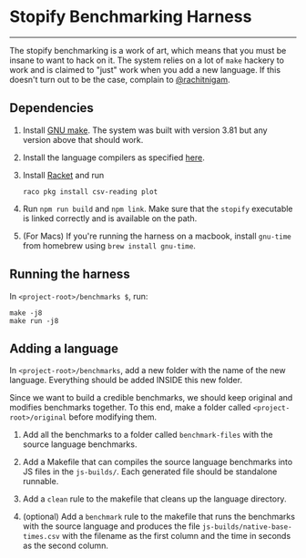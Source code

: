 # Stopify Benchmarking Harness
---------
The stopify benchmarking is a work of art, which means that you must be insane
to want to hack on it. The system relies on a lot of `make` hackery to work and
is claimed to "just" work when you add a new language. If this doesn't turn out
to be the case, complain to [@rachitnigam](https://github.com/rachitnigam).

## Dependencies
1. Install [GNU make](https://www.gnu.org/software/make/). The system was built
   with version 3.81 but any version above that should work.
2. Install the language compilers as specified
   [here](https://github.com/plasma-umass/stopify#optional-server-dependencies).
3. Install [Racket](https://racket-lang.org/) and run
   ```
   raco pkg install csv-reading plot
   ```
4. Run `npm run build` and `npm link`. Make sure that the `stopify` executable
   is linked correctly and is available on the path.

5. (For Macs) If you're running the harness on a macbook, install `gnu-time` from
   homebrew using `brew install gnu-time`.

## Running the harness
In `<project-root>/benchmarks $`, run:
```
make -j8
make run -j8
```

## Adding a language
In `<project-root>/benchmarks`, add a new folder with the name of the new
language. Everything should be added INSIDE this new folder.

Since we want to build a credible benchmarks, we should keep original and
modifies benchmarks together. To this end, make a folder called
`<project-root>/original` before modifying them.

1. Add all the benchmarks to a folder called `benchmark-files` with the source
   language benchmarks.

2. Add a Makefile that can compiles the source language benchmarks into JS
   files in the `js-builds/`. Each generated file should be standalone
   runnable.

3. Add a `clean` rule to the makefile that cleans up the language directory.

4. (optional) Add a `benchmark` rule to the makefile that runs the benchmarks
   with the source language and produces the file
   `js-builds/native-base-times.csv` with the filename as the first column and
   the time in seconds as the second column.
